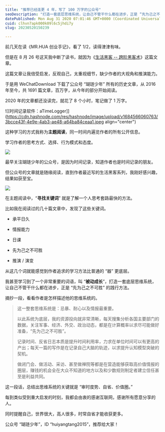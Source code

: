 ```yaml
---
title: "推荐已经连更 4 年，写了 100 万字的公众号"
seoDescription: "打造一套底层思维系统，让自己不管干什么都在进步，正是 “先为己之不可胜” 的践行方法。"
datePublished: Mon Aug 31 2020 07:01:46 GMT+0000 (Coordinated Universal Time)
cuid: clhvn7apk000k09l6c5jhdi7y
slug: 20230520150239

---
```


前几天在读《MR.HUA 创业手记》，看了 1/2，读得津津有味。

但是在 8 月 26 号这天我中断了读书，就因为《[生活黑客 -- 跨阶黑客术](https://mp.weixin.qq.com/s?__biz=MzA3ODA2MjA1MQ==&mid=2654874992&idx=1&sn=6050d99b1ec75e78a27912f78e024e4c&scene=21#wechat_redirect)》这篇文章。

这篇文章让我倍受启发，反观自己，太重视细节，缺少作者的大视角和推演能力。

于是用 WeChatDownload 下载了公众号 “瑚琏少年” 所有的历史文章，从 2016 年至今，共 1691 篇文章，百万字，从今年的部分开始阅读。

2020 年的文章都还没读完，就花了 8 个小时，笔记做了 1 万字。

![[时间记录软件：aTimeLogger]](https://cdn.hashnode.com/res/hashnode/image/upload/v1684566060763/3bcce43f-4e9e-4ab3-ae48-a64ba84ceaa1.jpeg align="center")

这种学习的方式我称为**主题阅读**，同一时间内遍览作者的所有公开信息。

学习作者的思考方式、选择、行为模式和态度。

![](https://cdn.hashnode.com/res/hashnode/image/upload/v1684566065170/e8f3190e-84cf-48b5-ba45-9d5759268279.png)

最早关注瑚琏少年的公众号，是因为时间记录，知道作者也是时间记录的朋友。

但公众号的文章就是随缘阅读，直到作者最近写的生活黑客系列，我刚好感兴趣，结果如获至宝。

![](https://cdn.hashnode.com/res/hashnode/image/upload/v1684566069199/7a516a13-cb6e-4cf0-b835-45d1c8527fc6.png)

在主题阅读中，“**寻找关键词**” 就是了解一个人思考套路最快的方法。

比如我在阅读过的几十篇文章中，发现了这些关键词。

* 承平日久
    
* 情报能力
    
* 日课
    
* 先为己之不可胜
    
* 推演 / 演变
    

从这几个词就能感觉到作者追求的学习方法比普通的 “器” 更底层。

我甚至学习到了一个非常重要的词语，叫 “**被动成长**”，打造一套底层思维系统，让自己不管干什么都在进步，正是 “先为己之不可胜” 的践行方法。

摘抄一段，看看作者是怎样描述他的思维系统的。

> 这一整套思维系统是：忌暴、耐心以及情报最重要。
> 
> 以此系统为底层，我的资源投向就非常清晰，每天搜集分析各国主要部门的数据，关注军事、经济、外交、政治动态，都是在计算概率以求尽可能做好准备，“先为己之不可胜”。
> 
> 记录时间、反省日志本质是提升时间利用率，力求在单位时间可以有更高的产出；每天一篇的写作是在记录自己大脑的轨迹，以求提升认知模型突破的契机。
> 
> 做闭门会、做活动、采访、甚至做禅院等都是在营造能够获取高价值情报的圈层，赚钱的机会全在大众不知道的地方以及和少数规则制定者建立信任甚至是利益共同。

这一段话，总结出思维系统的关键就是 “审时度势、自省、价值圈。”

每到类似受到重大启发的时刻，我都会由衷的感谢互联网，感谢所有愿意分享的人。

同时提醒自己，世界很大，高人很多，时常自省才能收获更多。

公众号 “瑚琏少年”，ID “huiyangtang2015”，推荐给大家！